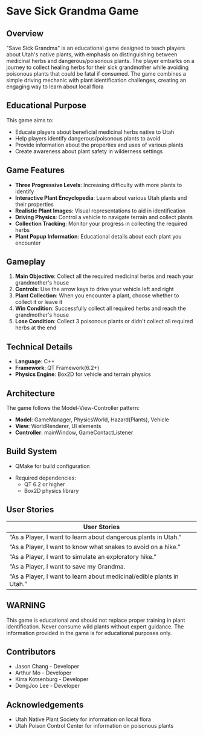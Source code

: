 # Save Sick Grandma Game

## Overview

"Save Sick Grandma" is an educational game designed to teach players about Utah's native plants, with emphasis on distinguishing between medicinal herbs and dangerous/poisonous plants. The player embarks on a journey to collect healing herbs for their sick grandmother while avoiding poisonous plants that could be fatal if consumed. The game combines a simple driving mechanic with plant identification challenges, creating an engaging way to learn about local flora
  
## Educational Purpose

This game aims to:
- Educate players about beneficial medicinal herbs native to Utah
- Help players identify dangerous/poisonous plants to avoid
- Provide information about the properties and uses of various plants
- Create awareness about plant safety in wilderness settings

## Game Features

- **Three Progressive Levels**: Increasing difficulty with more plants to identify
- **Interactive Plant Encyclopedia**: Learn about various Utah plants and their properties
- **Realistic Plant Images**: Visual representations to aid in identification
- **Driving Physics**: Control a vehicle to navigate terrain and collect plants
- **Collection Tracking**: Monitor your progress in collecting the required herbs
- **Plant Popup Information**: Educational details about each plant you encounter

## Gameplay
1. **Main Objective**: Collect all the required medicinal herbs and reach your grandmother's house
2. **Controls**: Use the arrow keys to drive your vehicle left and right
3. **Plant Collection**: When you encounter a plant, choose whether to collect it or leave it
4. **Win Condition**: Successfully collect all required herbs and reach the grandmother's house
5. **Lose Condition**: Collect 3 poisonous plants or didn't collect all required herbs at the end

## Technical Details
- **Language**: C++
- **Framework**: QT Framework(6.2+)
- **Physics Engine**: Box2D for vehicle and terrain physics

## Architecture
The game follows the Model-View-Controller pattern:
- **Model**: GameManager, PhysicsWorld, Hazard(Plants), Vehicle
- **View**: WorldRenderer, UI elements
- **Controller**: mainWindow, GameContactListener

## Build System
- QMake for build configuration
* Required dependencies:
  - QT 6.2 or higher
  - Box2D physics library

## User Stories
| User Stories  |
| ------------- |
| “As a Player, I want to learn about dangerous plants in Utah.” |
| “As a Player, I want to know what snakes to avoid on a hike.” |
| “As a Player, I want to simulate an exploratory hike.” |
|“As a Player, I want to save my Grandma. |
|“As a Player, I want to learn about medicinal/edible plants in Utah.” |  

## WARNING
This game is educational and should not replace proper training in plant identification.
Never consume wild plants without expert guidance.
The information provided in the game is for educational purposes only.

## Contributors
- Jason Chang - Developer
- Arthur Mo - Developer
- Kirra Kotsenburg - Developer
- DongJoo Lee - Developer

## Acknowledgements
- Utah Native Plant Society for information on local flora
- Utah Poison Control Center for information on poisonous plants
